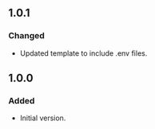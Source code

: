 ## 1.0.1

### Changed

- Updated template to include .env files.

## 1.0.0

### Added

- Initial version.
